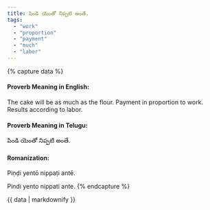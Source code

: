 ```yaml
---
title: పిండి యెంతో నిప్పటి అంతే.
tags:
  - "work"
  - "proportion"
  - "payment"
  - "much"
  - "labor"
---
```


{% capture data %}
#### Proverb Meaning in English:
The cake will be as much as the flour.
Payment in proportion to work. Results according to labor.

#### Proverb Meaning in Telugu:
పిండి యెంతో నిప్పటి అంతే.

#### Romanization:
Piṇḍi yentō nippaṭi antē.

Pindi yento nippati ante.
{% endcapture %}

{{ data | markdownify }}

